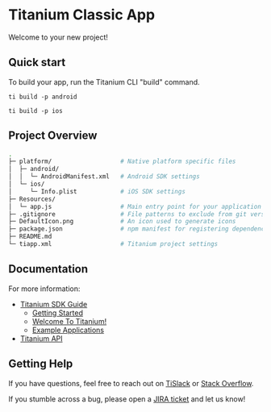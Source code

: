 # Titanium Classic App

Welcome to your new project!

## Quick start

To build your app, run the Titanium CLI "build" command.

	ti build -p android

	ti build -p ios

## Project Overview

```sh
.
├─ platform/                   # Native platform specific files
│  ├─ android/
│  │  └─ AndroidManifest.xml   # Android SDK settings
│  └─ ios/
│     └─ Info.plist            # iOS SDK settings
├─ Resources/
│  └─ app.js                   # Main entry point for your application
├─ .gitignore                  # File patterns to exclude from git version control
├─ DefaultIcon.png             # An icon used to generate icons
├─ package.json                # npm manifest for registering dependencies
├─ README.md
└─ tiapp.xml                   # Titanium project settings
```

## Documentation

For more information:

 * [Titanium SDK Guide](https://docs.appcelerator.com/platform/latest/#!/guide/Titanium_SDK)
   * [Getting Started](https://docs.appcelerator.com/platform/latest/#!/guide/Titanium_SDK_Getting_Started)
   * [Welcome To Titanium!](https://docs.appcelerator.com/platform/latest/#!/guide/Welcome_To_Titanium!)
   * [Example Applications](https://docs.appcelerator.com/platform/latest/#!/guide/Example_Applications)
 * [Titanium API](https://docs.appcelerator.com/platform/latest/#!/api/Titanium)

## Getting Help

If you have questions, feel free to reach out on [TiSlack](https://ti-slack.slack.com/) or
[Stack Overflow](https://stackoverflow.com/tags/appcelerator).

If you stumble across a bug, please open a [JIRA ticket](https://jira.appcelerator.org/) and let us know!
